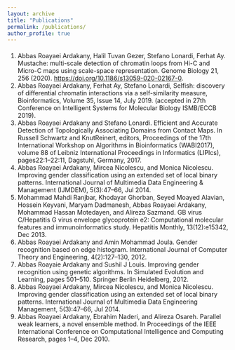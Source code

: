 ```yaml
---
layout: archive
title: "Publications"
permalink: /publications/
author_profile: true
---
```

####
1. Abbas Roayaei Ardakany, Halil Tuvan Gezer, Stefano Lonardi, Ferhat Ay. Mustache: multi-scale detection of chromatin loops from Hi-C and Micro-C maps using scale-space representation. Genome Biology 21, 256 (2020). https://doi.org/10.1186/s13059-020-02167-0.
2. Abbas Roayaei Ardakany, Ferhat Ay, Stefano Lonardi, Selfish: discovery of differential chromatin interactions via a self-similarity measure, Bioinformatics, Volume 35, Issue 14, July 2019. (accepted in 27th Conference on Intelligent Systems for Molecular Biology ISMB/ECCB 2019).
3. Abbas Roayaei Ardakany and Stefano Lonardi.  Efficient and Accurate Detection of Topologically Associating Domains from Contact Maps.  In Russell Schwartz and KnutReinert, editors, Proceedings of the 17th International Workshop on Algorithms in Bioinformatics (WABI2017), volume 88 of Leibniz International Proceedings in Informatics (LIPIcs), pages22:1–22:11, Dagstuhl, Germany, 2017.
4. Abbas Roayaei Ardakany, Mircea Nicolescu, and Monica Nicolescu.  Improving gender classification using an extended set of local binary patterns. International Journal of Multimedia Data Engineering & Management (IJMDEM), 5(3):47–66, Jul 2014.
5. Mohammad Mahdi Ranjbar, Khodayar Ghorban, Seyed Moayed Alavian, Hossein Keyvani, Maryam Dadmanesh, Abbas Roayaei Ardakany, Mohammad Hassan Motedayen, and Alireza Sazmand. GB virus C/Hepatitis G virus envelope glycoprotein e2: Computational molecular features and immunoinformatics study. Hepatitis Monthly, 13(12):e15342, Dec 2013. 
6. Abbas Roayaei Ardakany and Amin Mohammad Joula. Gender recognition based on edge histogram. International Journal of Computer Theory and Engineering, 4(2):127–130, 2012. 
7. Abbas Roayaie Ardakany and Sushil J Louis. Improving gender recognition using genetic algorithms. In Simulated Evolution and Learning, pages 501–510. Springer Berlin Heidelberg, 2012. 
8. Abbas Roayaei Ardakany, Mircea Nicolescu, and Monica Nicolescu. Improving gender classification using an extended set of local binary patterns. International Journal of Multimedia Data Engineering Management, 5(3):47–66, Jul 2014. 
9. Abbas Roayaei Ardakany, Ebrahim Naderi, and Alireza Osareh. Parallel weak learners, a novel ensemble method. In Proceedings of the IEEE International Conference on Computational Intelligence and Computing Research, pages 1–4, Dec 2010.


<!-- {% if author.googlescholar %}
  You can also find my articles on <u><a href="{{author.googlescholar}}">my Google Scholar profile</a>.</u>
{% endif %} -->

<!-- {% include base_path %}

{% for post in site.publications reversed %}
  {% include archive-single.html %}
{% endfor %} -->
